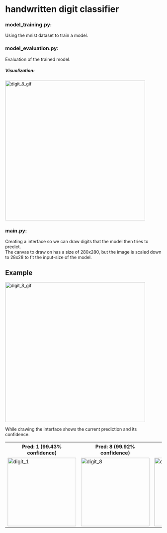 # handwritten digit classifier

### model_training.py:
 Using the mnist dataset to train a model.
 
### model_evaluation.py:
 Evaluation of the trained model.
 
##### Visualization:
 <img src="https://github.com/leondorian/handwritten_digit_classifier/assets/154075579/170585ff-6418-4481-87ce-5c40065d6e6a" alt="digit_8_gif" width="450" height="auto">
 
### main.py: 

<p>
 Creating a interface so we can draw digits that the model then tries to predict. <br>
 The canvas to draw on has a size of 280x280, but the image is scaled down to 28x28 to fit the input-size of the model.
</p>

## Example
<img src="https://github.com/leondorian/handwritten_digit_classifier/assets/154075579/27423930-5a70-4d09-8c51-8bf1c527b36d" alt="digit_8_gif" width="450" height="auto">

<p>
 While drawing the interface shows the current prediction and its confidence. 
</p>

<table>
  <tr>
    <th scope="col">Pred: 1 (99.43% confidence)</th>
    <th scope="col">Pred: 8 (99.92% confidence)</th>
    <th scope="col">Pred: 7 (98.06% confidence)</th>
  </tr>
  <tr>
    <td><img src="https://github.com/leondorian/handwritten_digit_classifier/assets/154075579/1dc1b3dc-6ffe-4c33-87a3-9d229507dbdd" alt="digit_1" width="220" height="auto"></td>
    <td><img src="https://github.com/leondorian/handwritten_digit_classifier/assets/154075579/fb371b85-664b-4f8e-a3a0-e8773b4b1713" alt="digit_8" width="220" height="auto"></td>
    <td><img src="https://github.com/leondorian/handwritten_digit_classifier/assets/154075579/74376d5e-0ca4-496d-8056-a101a78826a6" alt="digit_7" width="220" height="auto"></td>
  </tr>
</table>
